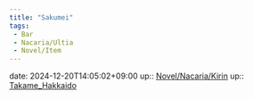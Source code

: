 ```yaml
---
title: "Sakumei"
tags:
 - Bar
 - Nacaria/Ultia
 - Novel/Item
---
```


date: 2024-12-20T14:05:02+09:00
up:: [Novel/Nacaria/Kirin](Novel/Nacaria/Kirin.md)
up:: [Takame_Hakkaido](Takame_Hakkaido.md)


